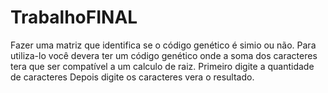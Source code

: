 # TrabalhoFINAL
Fazer uma matriz que identifica se o código genético é simio ou não.
Para utiliza-lo você devera ter um código genético onde a soma dos caracteres tera que ser compatível a um calculo de raiz.
Primeiro digite a quantidade de caracteres
Depois digite os caracteres
vera o resultado.
